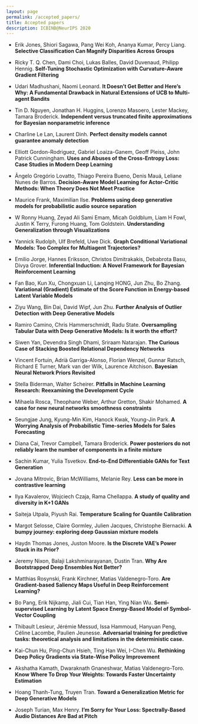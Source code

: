 ```yaml
---
layout: page
permalink: /accepted_papers/
title: Accepted papers
description: ICBINB@NeurIPS 2020
---
```


* Erik Jones, Shiori Sagawa, Pang Wei Koh, Ananya Kumar, Percy Liang. <b>Selective Classification Can Magnify Disparities Across Groups</b>
<!-- * Erik Jones, Shiori Sagawa, Pang Wei Koh, Ananya Kumar, Percy Liang. <b>Selective Classification Can Magnify Disparities Across Groups</b> [<a href="">link</a>] -->

* Ricky T. Q. Chen, Dami Choi, Lukas Balles, David Duvenaud, Philipp Hennig. <b>Self-Tuning Stochastic Optimization with Curvature-Aware Gradient Filtering</b>

* Udari Madhushani, Naomi Leonard. <b>It Doesn’t Get Better and Here’s Why: A Fundamental Drawback in Natural Extensions of UCB to Multi-agent Bandits</b>

* Tin D. Nguyen, Jonathan H. Huggins, Lorenzo Masoero, Lester Mackey, Tamara Broderick. <b>Independent versus truncated finite approximations for Bayesian nonparametric inference</b>

* Charline Le Lan, Laurent Dinh. <b>Perfect density models cannot guarantee anomaly detection</b>

* Elliott Gordon-Rodriguez, Gabriel Loaiza-Ganem, Geoff Pleiss, John Patrick Cunningham. <b>Uses and Abuses of the Cross-Entropy Loss: Case Studies in Modern Deep Learning</b>

* Ângelo Gregório Lovatto, Thiago Pereira Bueno, Denis Mauá, Leliane Nunes de Barros. <b>Decision-Aware Model Learning for Actor-Critic Methods: When Theory Does Not Meet Practice</b>

* Maurice Frank, Maximilian Ilse. <b>Problems using deep generative models for probabilistic audio source separation</b>

* W Ronny Huang, Zeyad Ali Sami Emam, Micah Goldblum, Liam H Fowl, Justin K Terry, Furong Huang, Tom Goldstein. <b>Understanding Generalization through Visualizations</b>

* Yannick Rudolph, Ulf Brefeld, Uwe Dick. <b>Graph Conditional Variational Models: Too Complex for Multiagent Trajectories?</b>

* Emilio Jorge, Hannes Eriksson, Christos Dimitrakakis, Debabrota Basu, Divya Grover. <b>Inferential Induction: A Novel Framework for Bayesian Reinforcement Learning</b>

* Fan Bao, Kun Xu, Chongxuan Li, Lanqing HONG, Jun Zhu, Bo Zhang. <b>Variational (Gradient) Estimate of the Score Function in Energy-based Latent Variable Models</b>

* Ziyu Wang, Bin Dai, David Wipf, Jun Zhu. <b>Further Analysis of Outlier Detection with Deep Generative Models</b>

* Ramiro Camino, Chris Hammerschmidt, Radu State. <b>Oversampling Tabular Data with Deep Generative Models: Is it worth the effort?</b>

* Siwen Yan, Devendra Singh Dhami, Sriraam Natarajan. <b>The Curious Case of Stacking Boosted Relational Dependency Networks</b>

* Vincent Fortuin, Adrià Garriga-Alonso, Florian Wenzel, Gunnar Ratsch, Richard E Turner, Mark van der Wilk, Laurence Aitchison. <b>Bayesian Neural Network Priors Revisited</b>

* Stella Biderman, Walter Scheirer. <b>Pitfalls in Machine Learning Research: Reexamining the Development Cycle</b>

* Mihaela Rosca, Theophane Weber, Arthur Gretton, Shakir Mohamed. <b>A case for new neural networks smoothness constraints</b>

* Seungjae Jung, Kyung-Min Kim, Hanock Kwak, Young-Jin Park. <b>A Worrying Analysis of Probabilistic Time-series Models for Sales Forecasting</b>

* Diana Cai, Trevor Campbell, Tamara Broderick. <b>Power posteriors do not reliably learn the number of components in a finite mixture</b>

* Sachin Kumar, Yulia Tsvetkov. <b>End-to-End Differentiable GANs for Text Generation</b>

* Jovana Mitrovic, Brian McWilliams, Melanie Rey. <b>Less can be more in contrastive learning</b>

* Ilya Kavalerov, Wojciech Czaja, Rama Chellappa. <b>A study of quality and diversity in K+1 GANs</b>

* Saiteja Utpala, Piyush Rai. <b>Temperature Scaling for Quantile Calibration</b>

* Margot Selosse, Claire Gormley, Julien Jacques, Christophe Biernacki. <b>A bumpy journey: exploring deep Gaussian mixture models</b>

* Haydn Thomas Jones, Juston Moore. <b>Is the Discrete VAE’s Power Stuck in its Prior?</b>

* Jeremy Nixon, Balaji Lakshminarayanan, Dustin Tran. <b>Why Are Bootstrapped Deep Ensembles Not Better?</b>

* Matthias Rosynski, Frank Kirchner, Matias Valdenegro-Toro. <b>Are Gradient-based Saliency Maps Useful in Deep Reinforcement Learning?</b>

* Bo Pang, Erik Nijkamp, Jiali Cui, Tian Han, Ying Nian Wu. <b>Semi-supervised Learning by Latent Space Energy-Based Model of Symbol-Vector Coupling</b>

* Thibault Lesieur, Jérémie Messud, Issa Hammoud, Hanyuan Peng, Céline Lacombe, Paulien Jeunesse. <b>Adversarial training for predictive tasks: theoretical analysis and limitations in the deterministic case.</b>

* Kai-Chun Hu, Ping-Chun Hsieh, Ting Han Wei, I-Chen Wu. <b>Rethinking Deep Policy Gradients via State-Wise Policy Improvement</b>

* Akshatha Kamath, Dwaraknath Gnaneshwar, Matias Valdenegro-Toro. <b>Know Where To Drop Your Weights: Towards Faster Uncertainty Estimation</b>

* Hoang Thanh-Tung, Truyen Tran. <b>Toward a Generalization Metric for Deep Generative Models</b>

* Joseph Turian, Max Henry. <b>I’m Sorry for Your Loss: Spectrally-Based Audio Distances Are Bad at Pitch</b>
